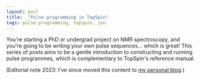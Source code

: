 ```yaml
---
layout: post
title:  "Pulse programming in TopSpin"
tags: pulse-programming, topspin, jon
---
```


You're starting a PhD or undergrad project on NMR spectroscopy, and you're going to be writing your own pulse sequences... which is great!
This series of posts aims to be a gentle introduction to constructing and running pulse programmes, which is complementary to TopSpin's reference manual.

(Editorial note 2023: I've since moved this content to [my personal blog](https://yongrenjie.github.io/posts/pulprog).)
